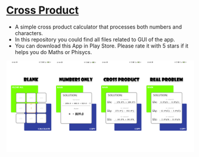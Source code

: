 # [Cross Product](https://play.google.com/store/apps/details?id=com.s3n1ch.crossproduct)
- A simple cross product calculator that processes both numbers and characters.
- In this repository you could find all files related to GUI of the app.
- You can download this App in Play Store. Please rate it with 5 stars
if it helps you do Maths or Phisycs.

![main look](https://github.com/S3N1CH/Cross-Product-Android-Kotlin/blob/master/assets/1.x/poster.png)
